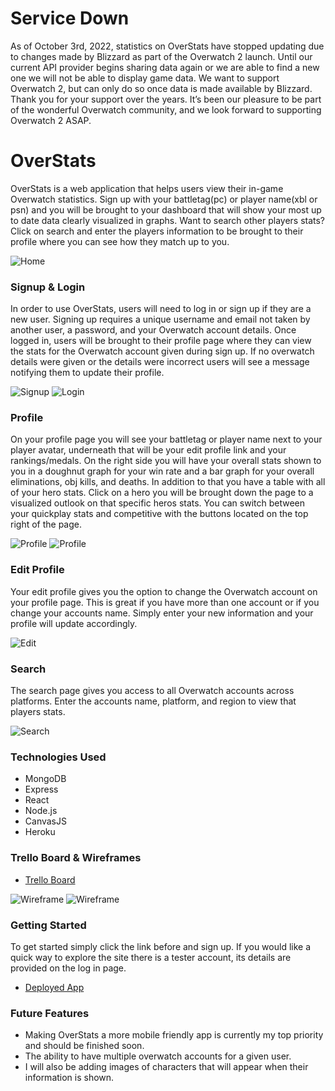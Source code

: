 # Service Down

As of October 3rd, 2022, statistics on OverStats have stopped updating due to changes made by Blizzard as part of the Overwatch 2 launch. Until our current API provider begins sharing data again or we are able to find a new one we will not be able to display game data. We want to support Overwatch 2, but can only do so once data is made available by Blizzard. Thank you for your support over the years. It’s been our pleasure to be part of the wonderful Overwatch community, and we look forward to supporting Overwatch 2 ASAP.

# OverStats

OverStats is a web application that helps users view their in-game Overwatch statistics. Sign up with your battletag(pc) or player name(xbl or psn) and you will be brought to your dashboard that will show your most up to date data clearly visualized in graphs. Want to search other players stats? Click on search and enter the players information to be brought to their profile where you can see how they match up to you.

![Home](public/home.png)


### Signup & Login

In order to use OverStats, users will need to log in or sign up if they are a new user. Signing up requires a unique username and email not taken by another user, a password, and your Overwatch account details. Once logged in, users will be brought to their profile page where they can view the stats for the Overwatch account given during sign up. If no overwatch details were given or the details were incorrect users will see a message notifying them to update their profile.

![Signup](public/signup.png)
![Login](public/login.png)

### Profile

On your profile page you will see your battletag or player name next to your player avatar, underneath that will be your edit profile link and your rankings/medals. On the right side you will have your overall stats shown to you in a doughnut graph for your win rate and a bar graph for your overall eliminations, obj kills, and deaths. In addition to that you have a table with all of your hero stats. Click on a hero you will be brought down the page to a visualized outlook on that specific heros stats. You can switch between your quickplay stats and competitive with the buttons located on the top right of the page.

![Profile](public/profile1.png)
![Profile](public/profile2.png)

### Edit Profile

Your edit profile gives you the option to change the Overwatch account on your profile page. This is great if you have more than one account or if you change your accounts name. Simply enter your new information and your profile will update accordingly.

![Edit](public/edit.png)

### Search

The search page gives you access to all Overwatch accounts across platforms. Enter the accounts name, platform, and region to view that players stats.

![Search](public/search.png)

### Technologies Used

- MongoDB
- Express
- React
- Node.js
- CanvasJS
- Heroku

### Trello Board & Wireframes

- [Trello Board](https://trello.com/b/rp9a5koL/statmap-overwatch)

![Wireframe](public/wireframe1.png)
![Wireframe](public/wireframe2.png)

### Getting Started
To get started simply click the link before and sign up. If you would like a quick way to explore the site there is a tester account, its details are provided on the log in page.

- [Deployed App](http://myoverstats.herokuapp.com/)


### Future Features

- Making OverStats a more mobile friendly app is currently my top priority and should be finished soon.
- The ability to have multiple overwatch accounts for a given user.
- I will also be adding images of characters that will appear when their information is shown.